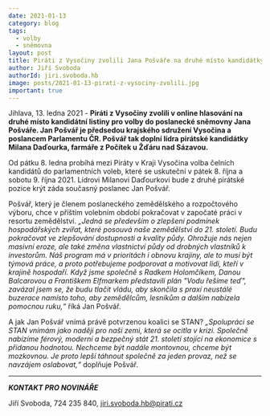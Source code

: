 ```yaml
---
date: 2021-01-13
category: blog
tags:
  - volby
  - sněmovna
layout: post
title: Piráti z Vysočiny zvolili Jana Pošváře na druhé místo kandidátky
author: Jiří Svoboda
authorId: jiri.svoboda.hb
image: posts/2021-01-13-pirati-z-vysociny-zvolili.jpg
important: true
---
```


Jihlava, 13. ledna 2021 - **Piráti z Vysočiny zvolili v online hlasování na druhé místo kandidátní listiny pro volby do poslanecké sněmovny Jana Pošváře. Jan Pošvář je předsedou krajského sdružení Vysočina a poslancem Parlamentu ČR. Pošvář tak doplní lídra pirátské kandidátky Milana Daďourka, farmáře z Počítek u Žďáru nad Sázavou.**

Od pátku 8. ledna probíhá mezi Piráty v Kraji Vysočina volba čelních kandidátů do parlamentních voleb, které se uskuteční v pátek 8. října a sobotu 9. října 2021. Lídrovi Milanovi Daďourkovi bude z druhé pirátské pozice krýt záda současný poslanec Jan Pošvář. 

Pošvář, který je členem poslaneckého zemědělského a rozpočtového výboru, chce v příštím volebním období pokračovat v započaté práci v resortu zemědělství. *„Jedná se především o zlepšení podmínek hospodářských zvířat, které posouvá naše zemědělství do 21. století. Budu pokračovat ve zlepšování dostupnosti a kvality půdy. Ohrožuje nás nejen masivní eroze, ale také změna vlastnictví půdy od drobných vlastníků k investorům. Náš program má v prioritách i obnovu krajiny, ale to musí být týmová práce, a proto potřebujeme podporovat a motivovat lidi, kteří v krajině hospodaří. Když jsme společně s Radkem Holomčíkem, Danou Balcarovou a Františkem Elfmarkem představili plán "Vodu řešíme teď", zavázal jsem se, že budu tlačit vládu, aby skončila s praxí neustálé buzerace namísto toho, aby zemědělcům, lesníkům a dalším nabízela pomocnou ruku,“* říká Jan Pošvář.

A jak Jan Pošvář vnímá právě potvrzenou koalici se STAN? *„Spolupráci se STAN vnímám jako naději pro naši zemi, která se ocitla v krizi. Společně nabízíme férový, moderní a bezpečný stát 21. století stojící na ekonomice s přidanou hodnotou. Nechceme být nadále montovnou, chceme být mozkovnou. Je proto lepší táhnout společně za jeden provaz, než se navzájem oslabovat,“* doplňuje Pošvář.

---

***KONTAKT PRO NOVINÁŘE*** 

Jiří Svoboda, 724 235 840, <jiri.svoboda.hb@pirati.cz>
